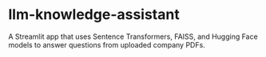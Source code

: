 # llm-knowledge-assistant
A Streamlit app that uses Sentence Transformers, FAISS, and Hugging Face models to answer questions from uploaded company PDFs.
